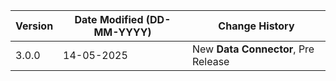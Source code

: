 | **Version** | **Date Modified (DD-MM-YYYY)** | **Change History**                          |
|-------------|--------------------------------|---------------------------------------------|
| 3.0.0       | 14-05-2025                     | New **Data Connector**, Pre Release    |